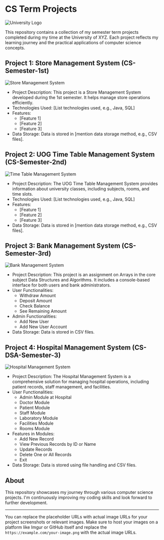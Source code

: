 # CS Term Projects

![University Logo](https://example.com/your-university-logo.png)

This repository contains a collection of my semester term projects completed during my time at the University of XYZ. Each project reflects my learning journey and the practical applications of computer science concepts.

## Project 1: Store Management System (CS-Semester-1st)

![Store Management System](https://example.com/store-management-screenshot.png)

- Project Description: This project is a Store Management System developed during the 1st semester. It helps manage store operations efficiently.
- Technologies Used: [List technologies used, e.g., Java, SQL]
- Features:
  - [Feature 1]
  - [Feature 2]
  - [Feature 3]
- Data Storage: Data is stored in [mention data storage method, e.g., CSV files].

## Project 2: UOG Time Table Management System (CS-Semester-2nd)

![Time Table Management System](https://example.com/timetable-screenshot.png)

- Project Description: The UOG Time Table Management System provides information about university classes, including subjects, rooms, and time slots.
- Technologies Used: [List technologies used, e.g., Java, SQL]
- Features:
  - [Feature 1]
  - [Feature 2]
  - [Feature 3]
- Data Storage: Data is stored in [mention data storage method, e.g., CSV files].

## Project 3: Bank Management System (CS-Semester-3rd)

![Bank Management System](https://example.com/bank-screenshot.png)

- Project Description: This project is an assignment on Arrays in the core subject Data Structures and Algorithms. It includes a console-based interface for both users and bank administrators.
- User Functionalities:
  - Withdraw Amount
  - Deposit Amount
  - Check Balance
  - See Remaining Amount
- Admin Functionalities:
  - Add New User
  - Add New User Account
- Data Storage: Data is stored in CSV files.

## Project 4: Hospital Management System (CS-DSA-Semester-3)

![Hospital Management System](https://example.com/hospital-screenshot.png)

- Project Description: The Hospital Management System is a comprehensive solution for managing hospital operations, including patient records, staff management, and facilities.
- User Functionalities:
  - Admin Module at Hospital
  - Doctor Module
  - Patient Module
  - Staff Module
  - Laboratory Module
  - Facilities Module
  - Rooms Module
- Features in Modules:
  - Add New Record
  - View Previous Records by ID or Name
  - Update Records
  - Delete One or All Records
  - Exit
- Data Storage: Data is stored using file handling and CSV files.

## About

This repository showcases my journey through various computer science projects. I'm continuously improving my coding skills and look forward to further development.

---

You can replace the placeholder URLs with actual image URLs for your project screenshots or relevant images. Make sure to host your images on a platform like Imgur or GitHub itself and replace the `https://example.com/your-image.png` with the actual image URLs.
